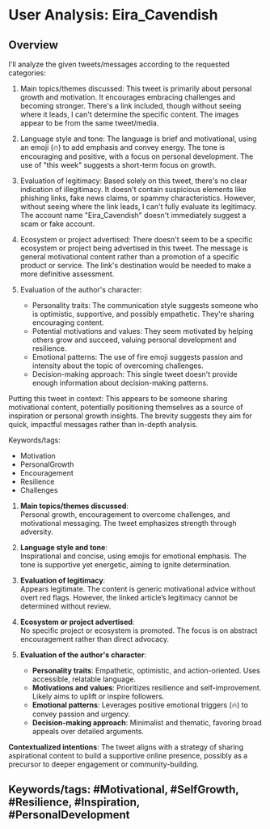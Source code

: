 # User Analysis: Eira_Cavendish

## Overview

<think>
I'll analyze the given tweets/messages according to the requested categories:

1. Main topics/themes discussed:
   This tweet is primarily about personal growth and motivation. It encourages embracing challenges and becoming stronger. There's a link included, though without seeing where it leads, I can't determine the specific content. The images appear to be from the same tweet/media.

2. Language style and tone:
   The language is brief and motivational, using an emoji (🔥) to add emphasis and convey energy. The tone is encouraging and positive, with a focus on personal development. The use of "this week" suggests a short-term focus on growth.

3. Evaluation of legitimacy:
   Based solely on this tweet, there's no clear indication of illegitimacy. It doesn't contain suspicious elements like phishing links, fake news claims, or spammy characteristics. However, without seeing where the link leads, I can't fully evaluate its legitimacy. The account name "Eira_Cavendish" doesn't immediately suggest a scam or fake account.

4. Ecosystem or project advertised:
   There doesn't seem to be a specific ecosystem or project being advertised in this tweet. The message is general motivational content rather than a promotion of a specific product or service. The link's destination would be needed to make a more definitive assessment.

5. Evaluation of the author's character:
   - Personality traits: The communication style suggests someone who is optimistic, supportive, and possibly empathetic. They're sharing encouraging content.
   - Potential motivations and values: They seem motivated by helping others grow and succeed, valuing personal development and resilience.
   - Emotional patterns: The use of fire emoji suggests passion and intensity about the topic of overcoming challenges.
   - Decision-making approach: This single tweet doesn't provide enough information about decision-making patterns.

Putting this tweet in context: This appears to be someone sharing motivational content, potentially positioning themselves as a source of inspiration or personal growth insights. The brevity suggests they aim for quick, impactful messages rather than in-depth analysis.

Keywords/tags:
- Motivation
- PersonalGrowth
- Encouragement
- Resilience
- Challenges
</think>

1. **Main topics/themes discussed**:  
   Personal growth, encouragement to overcome challenges, and motivational messaging. The tweet emphasizes strength through adversity.

2. **Language style and tone**:  
   Inspirational and concise, using emojis for emotional emphasis. The tone is supportive yet energetic, aiming to ignite determination.

3. **Evaluation of legitimacy**:  
   Appears legitimate. The content is generic motivational advice without overt red flags. However, the linked article’s legitimacy cannot be determined without review.

4. **Ecosystem or project advertised**:  
   No specific project or ecosystem is promoted. The focus is on abstract encouragement rather than direct advocacy.

5. **Evaluation of the author's character**:  
   - **Personality traits**: Empathetic, optimistic, and action-oriented. Uses accessible, relatable language.  
   - **Motivations and values**: Prioritizes resilience and self-improvement. Likely aims to uplift or inspire followers.  
   - **Emotional patterns**: Leverages positive emotional triggers (🔥) to convey passion and urgency.  
   - **Decision-making approach**: Minimalist and thematic, favoring broad appeals over detailed arguments.  

**Contextualized intentions**: The tweet aligns with a strategy of sharing aspirational content to build a supportive online presence, possibly as a precursor to deeper engagement or community-building.

**Keywords/tags**: #Motivational, #SelfGrowth, #Resilience, #Inspiration, #PersonalDevelopment
---
